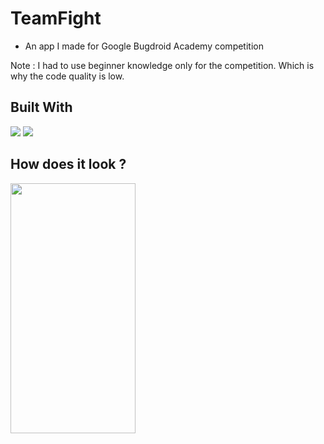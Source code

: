 # TeamFight

- An app I made for Google Bugdroid Academy competition

Note : I had to use beginner knowledge only for the competition. Which is why the code quality is low.

## Built With 

<code><img src="https://www.vectorlogo.zone/logos/kotlinlang/kotlinlang-ar21.svg"></code>
<code><img src="https://www.vectorlogo.zone/logos/android/android-ar21.svg"></code>

## How does it look ?

<img src="https://user-images.githubusercontent.com/56588781/172064342-bcc1c8da-2245-4585-b25c-3aad12182505.png" data-canonical-src="https://user-images.githubusercontent.com/56588781/172064342-bcc1c8da-2245-4585-b25c-3aad12182505.png" width="200" height="400" />

